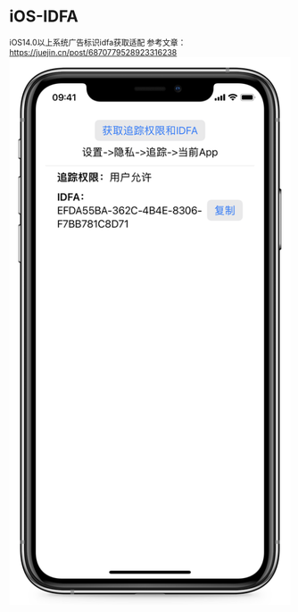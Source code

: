 # iOS-IDFA
iOS14.0以上系统广告标识idfa获取适配
参考文章：https://juejin.cn/post/6870779528923316238
![Screenshot-iPhone](./assets/Screenshot-iPhone.PNG)
